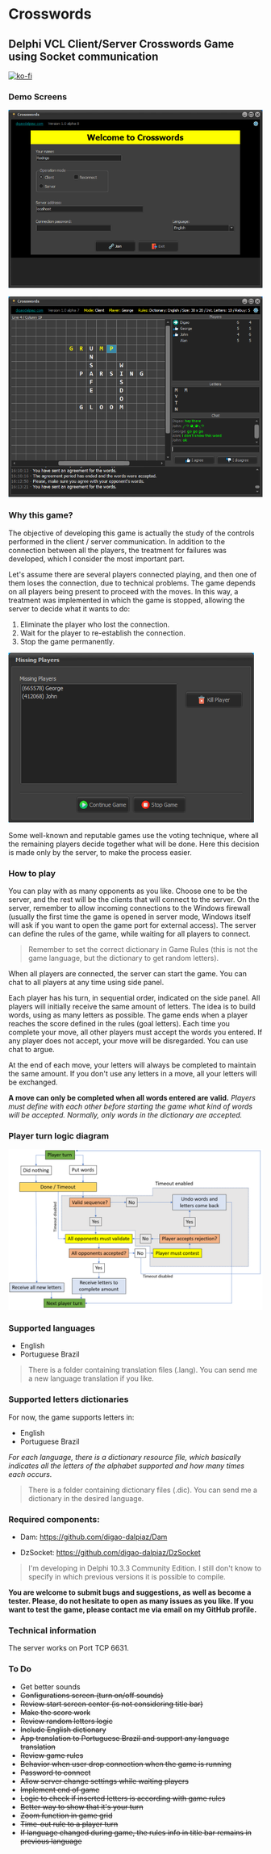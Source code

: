# Crosswords

## Delphi VCL Client/Server Crosswords Game using Socket communication

[![ko-fi](https://ko-fi.com/img/githubbutton_sm.svg)](https://ko-fi.com/C0C53LVFN)

### Demo Screens

![Welcome screen](Images/demo_welcome.png)

![Playing screen](Images/demo_playing.png)

### Why this game?

The objective of developing this game is actually the study of the controls performed in the client / server communication.
In addition to the connection between all the players, the treatment for failures was developed, which I consider the most important part.

Let's assume there are several players connected playing, and then one of them loses the connection, due to technical problems.
The game depends on all players being present to proceed with the moves. In this way, a treatment was implemented in which the game is stopped, allowing the server to decide what it wants to do:

1. Eliminate the player who lost the connection.
2. Wait for the player to re-establish the connection.
3. Stop the game permanently.

![Missing players screen](Images/demo_drop.png)

Some well-known and reputable games use the voting technique, where all the remaining players decide together what will be done. Here this decision is made only by the server, to make the process easier.

### How to play

You can play with as many opponents as you like.
Choose one to be the server, and the rest will be the clients that will connect to the server.
On the server, remember to allow incoming connections to the Windows firewall (usually the first time the game is opened in server mode, Windows itself will ask if you want to open the game port for external access).
The server can define the rules of the game, while waiting for all players to connect.

> Remember to set the correct dictionary in Game Rules (this is not the game language, but the dictionary to get random letters).

When all players are connected, the server can start the game.
You can chat to all players at any time using side panel.

Each player has his turn, in sequential order, indicated on the side panel.
All players will initially receive the same amount of letters.
The idea is to build words, using as many letters as possible.
The game ends when a player reaches the score defined in the rules (goal letters).
Each time you complete your move, all other players must accept the words you entered. If any player does not accept, your move will be disregarded. You can use chat to argue.

At the end of each move, your letters will always be completed to maintain the same amount. If you don't use any letters in a move, all your letters will be exchanged.

**A move can only be completed when all words entered are valid.**
*Players must define with each other before starting the game what kind of words will be accepted. Normally, only words in the dictionary are accepted.*

### Player turn logic diagram

![Player turn diagram](Images/diagram.png)

### Supported languages

- English
- Portuguese Brazil

> There is a folder containing translation files (.lang). You can send me a new language translation if you like.

### Supported letters dictionaries

For now, the game supports letters in:
- English
- Portuguese Brazil

*For each language, there is a dictionary resource file, which basically indicates all the letters of the alphabet supported and how many times each occurs.*

> There is a folder containing dictionary files (.dic). You can send me a dictionary in the desired language.

### Required components:

- Dam: https://github.com/digao-dalpiaz/Dam

- DzSocket: https://github.com/digao-dalpiaz/DzSocket

> I'm developing in Delphi 10.3.3 Community Edition. I still don't know to specify in which previous versions it is possible to compile.

**You are welcome to submit bugs and suggestions, as well as become a tester. Please, do not hesitate to open as many issues as you like. If you want to test the game, please contact me via email on my GitHub profile.**

### Technical information

The server works on Port TCP 6631.

### To Do

- Get better sounds
- ~~Configurations screen (turn on/off sounds)~~
- ~~Review start screen center (is not considering title bar)~~
- ~~Make the score work~~
- ~~Review random letters logic~~
- ~~Include English dictionary~~
- ~~App translation to Portuguese Brazil and support any language translation~~
- ~~Review game rules~~
- ~~Behavior when user drop connection when the game is running~~
- ~~Password to connect~~
- ~~Allow server change settings while waiting players~~
- ~~Implement end of game~~
- ~~Logic to check if inserted letters is according with game rules~~
- ~~Better way to show that it's your turn~~
- ~~Zoom function in game grid~~
- ~~Time-out rule to a player turn~~
- ~~If language changed during game, the rules info in title bar remains in previous language~~
